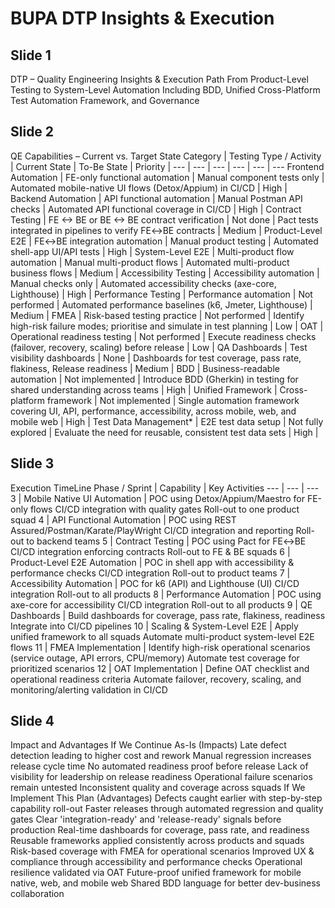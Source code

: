 # BUPA DTP Insights & Execution

## Slide 1
DTP – Quality Engineering Insights & Execution Path
From Product-Level Testing to System-Level Automation
Including BDD, Unified Cross-Platform Test Automation Framework, and Governance

## Slide 2
QE Capabilities – Current vs. Target State
Category | Testing Type / Activity | Current State | To-Be State | Priority | 
--- | --- | --- | --- | --- | ---
Frontend Automation | FE-only functional automation | Manual component tests only | Automated mobile-native UI flows (Detox/Appium) in CI/CD | High | 
Backend Automation | API functional automation | Manual Postman API checks | Automated API functional coverage  in CI/CD | High | 
Contract Testing | FE <-> BE or BE <-> BE contract verification | Not done | Pact tests integrated in pipelines to verify FE↔BE contracts | Medium | 
Product-Level E2E | FE↔BE integration automation | Manual product testing | Automated shell-app UI/API tests | High | 
System-Level E2E | Multi-product flow automation | Manual multi-product flows | Automated multi-product business flows | Medium | 
Accessibility Testing | Accessibility automation | Manual checks only | Automated accessibility checks (axe-core, Lighthouse) | High | 
Performance Testing | Performance automation | Not performed | Automated performance baselines (k6, Jmeter,  Lighthouse) | Medium | 
FMEA | Risk-based testing practice | Not performed | Identify high-risk failure modes; prioritise and simulate in test planning | Low | 
OAT | Operational readiness testing | Not performed | Execute readiness checks (failover, recovery, scaling) before release | Low | 
QA Dashboards | Test visibility dashboards | None | Dashboards for test coverage, pass rate, flakiness, Release readiness | Medium | 
BDD | Business-readable automation | Not implemented | Introduce BDD (Gherkin)  in testing for shared understanding across teams | High | 
Unified Framework | Cross-platform framework | Not implemented | Single automation framework covering UI, API, performance, accessibility, across mobile, web, and mobile web | High | 
Test Data Management* | E2E test data setup | Not fully explored | Evaluate the need for reusable, consistent test data sets | High | 

## Slide 3
Execution TimeLine
Phase / Sprint | Capability | Key Activities
--- | --- | ---
3 | Mobile Native UI Automation | POC using Detox/Appium/Maestro for FE-only flows
CI/CD integration with quality gates
Roll-out to one product squad
4 | API Functional Automation | POC using REST Assured/Postman/Karate/PlayWright
CI/CD integration and reporting
Roll-out to backend teams
5 | Contract Testing | POC using Pact for FE↔BE
CI/CD integration enforcing contracts
Roll-out to FE & BE squads
6 | Product-Level E2E Automation | POC in shell app with accessibility & performance checks
CI/CD integration
Roll-out to product teams
7 | Accessibility Automation | POC for k6 (API) and Lighthouse (UI)
CI/CD integration
Roll-out to all products
8 | Performance Automation | POC using axe-core for accessibility
CI/CD integration
Roll-out to all products
9 | QE Dashboards | Build dashboards for coverage, pass rate, flakiness, readiness
Integrate into CI/CD pipelines
10 | Scaling & System-Level E2E | Apply unified framework to all squads
Automate multi-product system-level E2E flows
11 | FMEA Implementation | Identify high-risk operational scenarios (service outage, API errors, CPU/memory)
Automate test coverage for prioritized scenarios
12 | OAT Implementation | Define OAT checklist and operational readiness criteria
Automate failover, recovery, scaling, and monitoring/alerting validation in CI/CD

## Slide 4
Impact and Advantages
If We Continue As-Is (Impacts)
Late defect detection leading to higher cost and rework
Manual regression increases release cycle time
No automated readiness proof before release
Lack of visibility for leadership on release readiness
Operational failure scenarios remain untested
Inconsistent quality and coverage across squads
If We Implement This Plan (Advantages)
Defects caught earlier with step-by-step capability roll-out
Faster releases through automated regression and quality gates
Clear 'integration-ready' and 'release-ready' signals before production
Real-time dashboards for coverage, pass rate, and readiness
Reusable frameworks applied consistently across products and squads
Risk-based coverage with FMEA for operational scenarios
Improved UX & compliance through accessibility and performance checks
Operational resilience validated via OAT
Future-proof unified framework for mobile native, web, and mobile web
Shared BDD language for better dev-business collaboration
